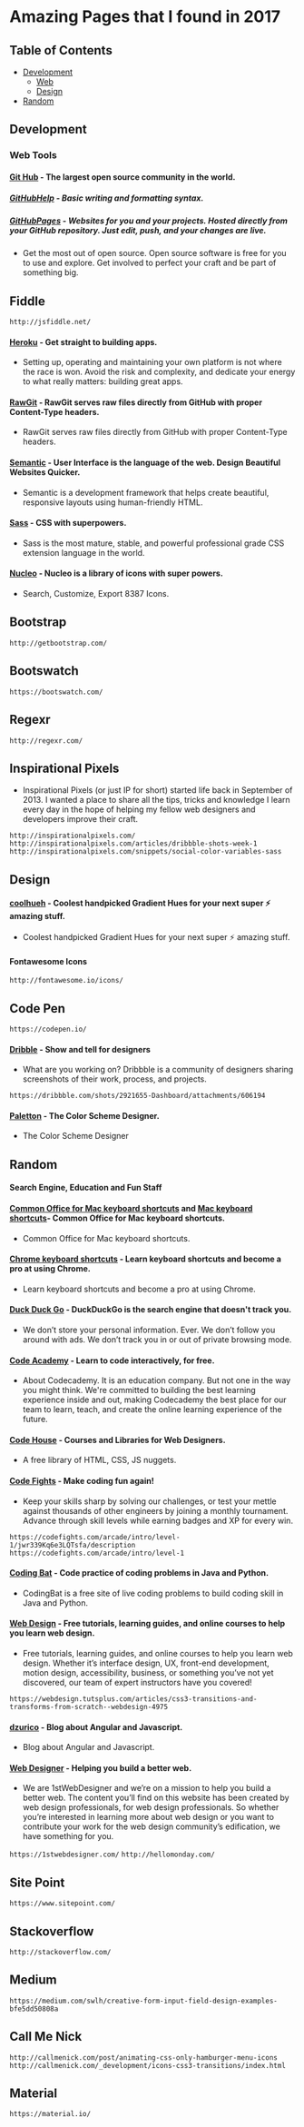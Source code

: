 # Amazing Pages that I found in 2017


## Table of Contents
   - [Development](#development)
   		- [Web](#web-tools)
   		- [Design](#design)
   - [Random](#random)


## Development

### Web Tools

#### [Git Hub](https://github.com/open-source) - The largest open source community in the world.

##### [GitHubHelp](https://help.github.com/articles/basic-writing-and-formatting-syntax/) - Basic writing and formatting syntax.

##### [GitHubPages](https://pages.github.com/) - Websites for you and your projects. Hosted directly from your GitHub repository. Just edit, push, and your changes are live.

   - Get the most out of open source. Open source software is free for you to use and explore. Get involved to perfect your craft and be part of something big.
   
## Fiddle

`http://jsfiddle.net/`

#### [Heroku](https://www.heroku.com/) - Get straight to building apps.
   - Setting up, operating and maintaining your own platform is not where the race is won. Avoid the risk and complexity, and dedicate your energy to what really matters: building great apps.

#### [RawGit](https://rawgit.com/) - RawGit serves raw files directly from GitHub with proper Content-Type headers.
   - RawGit serves raw files directly from GitHub with proper Content-Type headers.

#### [Semantic](https://semantic-ui.com/) - User Interface is the language of the web. Design Beautiful Websites Quicker.
   - Semantic is a development framework that helps create beautiful, responsive layouts using human-friendly HTML.

#### [Sass](http://www.sass-lang.com/) - CSS with superpowers.
   - Sass is the most mature, stable, and powerful professional grade CSS extension language in the world.

#### [Nucleo](https://nucleoapp.com/) - Nucleo is a library of icons with super powers.
   - Search, Customize, Export 8387 Icons.

## Bootstrap

`http://getbootstrap.com/`

## Bootswatch

`https://bootswatch.com/`

## Regexr

`http://regexr.com/`

## Inspirational Pixels

   - Inspirational Pixels (or just IP for short) started life back in September of 2013. I wanted a place to share all the tips, tricks and knowledge I learn every day in the hope of helping my fellow web designers and developers improve their craft.

`http://inspirationalpixels.com/`
`http://inspirationalpixels.com/articles/dribbble-shots-week-1`
`http://inspirationalpixels.com/snippets/social-color-variables-sass`

## Design

#### [coolhueh](ttps://webkul.github.io/coolhue/) - Coolest handpicked Gradient Hues for your next super ⚡ amazing stuff.
   - Coolest handpicked Gradient Hues for your next super ⚡ amazing stuff.

#### Fontawesome Icons

`http://fontawesome.io/icons/`

## Code Pen

`https://codepen.io/`

#### [Dribble](https://dribbble.com/) - Show and tell for designers
   - What are you working on? Dribbble is a community of designers sharing screenshots of their work, process, and projects.

`https://dribbble.com/shots/2921655-Dashboard/attachments/606194`

#### [Paletton](http://paletton.com/) - The Color Scheme Designer.
   - The Color Scheme Designer

## Random
#### Search Engine, Education and Fun Staff

#### [Common Office for Mac keyboard shortcuts](https://support.office.com/en-us/article/Common-Office-for-Mac-keyboard-shortcuts-307f469a-1a05-4263-9b55-49df19a8b8ff) and [Mac keyboard shortcuts](https://support.apple.com/en-us/HT201236)- Common Office for Mac keyboard shortcuts.
   - Common Office for Mac keyboard shortcuts.

#### [Chrome keyboard shortcuts](https://support.google.com/chrome/answer/157179?hl=en) - Learn keyboard shortcuts and become a pro at using Chrome.
   - Learn keyboard shortcuts and become a pro at using Chrome.

#### [Duck Duck Go](https://duckduckgo.com/) - DuckDuckGo is the search engine that doesn't track you.
   - We don’t store your personal information. Ever. We don’t follow you around with ads. We don’t track you in or out of private browsing mode.

#### [Code Academy](https://www.codecademy.com/) - Learn to code interactively, for free.
   - About Codecademy. It is an education company. But not one in the way you might think. We're committed to building the best learning experience inside and out, making Codecademy the best place for our team to learn, teach, and create the online learning experience of the future.

#### [Code House](https://codyhouse.co/) - Courses and Libraries for Web Designers.
   - A free library of HTML, CSS, JS nuggets.

#### [Code Fights](https://codefights.com/) - Make coding fun again!
   - Keep your skills sharp by solving our challenges, or test your mettle against thousands of other engineers by joining a monthly tournament. Advance through skill levels while earning badges and XP for every win.

`https://codefights.com/arcade/intro/level-1/jwr339Kq6e3LQTsfa/description`
`https://codefights.com/arcade/intro/level-1`

#### [Coding Bat](http://codingbat.com/) - Code practice of coding problems in Java and Python.
   - CodingBat is a free site of live coding problems to build coding skill in Java and Python.

#### [Web Design](https://webdesign.tutsplus.com/) - Free tutorials, learning guides, and online courses to help you learn web design.
   - Free tutorials, learning guides, and online courses to help you learn web design. Whether it’s interface design, UX, front-end development, motion design, accessibility, business, or something you’ve not yet discovered, our team of expert instructors have you covered!

`https://webdesign.tutsplus.com/articles/css3-transitions-and-transforms-from-scratch--webdesign-4975`

#### [dzurico](http://www.dzurico.com/) - Blog about Angular and Javascript.
   - Blog about Angular and Javascript.

#### [Web Designer](https://1stwebdesigner.com/) - Helping you build a better web.
   - We are 1stWebDesigner and we’re on a mission to help you build a better web. The content you’ll find on this website has been created by web design professionals, for web design professionals. So whether you’re interested in learning more about web design or you want to contribute your work for the web design community’s edification, we have something for you.

`https://1stwebdesigner.com/`
`http://hellomonday.com/`

## Site Point

`https://www.sitepoint.com/`

## Stackoverflow

`http://stackoverflow.com/`

## Medium

`https://medium.com/swlh/creative-form-input-field-design-examples-bfe5dd50808a`

## Call Me Nick

`http://callmenick.com/post/animating-css-only-hamburger-menu-icons`
`http://callmenick.com/_development/icons-css3-transitions/index.html`



## Material

`https://material.io/`



